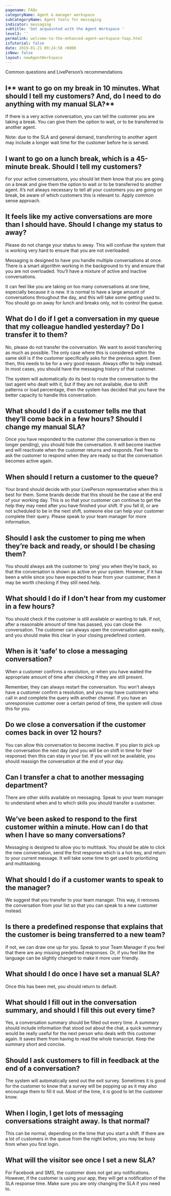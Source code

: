 ```yaml
---
pagename: FAQs
categoryName: Agent & manager workspace
subCategoryName: Agent tools for messaging
indicator: messaging
subtitle: 'Get acquainted with the Agent Workspace '
level3: ''
permalink: welcome-to-the-enhanced-agent-workspace-faqs.html
isTutorial: false
date: 2019-01-21 09:24:58 +0000
isNew: false
layout: newAgentWorkspace
---
```

Common questions and LivePerson’s recommendations

## **I**** want to go on my break in 10 minutes. What should I tell my customers? And, do I need to do anything with my manual SLA?**

If there is a very active conversation, you can tell the customer you are taking a break. You can give them the option to wait, or to be transferred to another agent.

Note: due to the SLA and general demand, transferring to another agent may include a longer wait time for the customer before he is served.

## **I want to go on a lunch break, which is a 45-minute break. Should I tell my customers?**

For your active conversations, you should let them know that you are going on a break and give them the option to wait or to be transferred to another agent. It’s not always necessary to tell all your customers you are going on break, be aware of which customers this is relevant to. Apply common sense approach.

## **It feels like my active conversations are more than I should have. Should I change my status to away?**

Please do not change your status to away. This will confuse the system that is working very hard to ensure that you are not overloaded.

Messaging is designed to have you handle multiple conversations at once. There is a smart algorithm working in the background to try and ensure that you are not overloaded. You’ll have a mixture of active and inactive conversations.

It can feel like you are taking on too many conversations at one time, especially because it is new. It is normal to have a large amount of conversations throughout the day, and this will take some getting used to. You should go on away for lunch and breaks only, not to control the queue.

## **What do I do if I get a conversation in my queue that my colleague handled yesterday? Do I transfer it to them?**

No, please do not transfer the conversation. We want to avoid transferring as much as possible. The only case where this is considered within the same skill is if the customer specifically asks for the previous agent. Even then, this needs to be for a very good reason.  Always offer to help instead. In most cases, you should have the messaging history of that customer.

The system will automatically do its best to route the conversation to the last agent who dealt with it, but if they are not available, due to shift patterns or load percentage, then the system has decided that you have the better capacity to handle this conversation.

## **What should I do if a customer tells me that they’ll come back in a few hours? Should I change my manual SLA?**

Once you have responded to the customer (the conversation is then no longer pending), you should hide the conversation. It will become inactive and will reactivate when the customer returns and responds. Feel free to ask the customer to respond when they are ready so that the conversation becomes active again.

## **When should I return a customer to the queue?**

Your brand should decide with your LivePerson representative when this is best for them. Some brands decide that this should be the case at the end of your working day. This is so that your customer can continue to get the help they may need after you have finished your shift. If you fall ill, or are not scheduled to be in the next shift, someone else can help your customer complete their query. Please speak to your team manager for more information.

## **Should I ask the customer to ping me when they’re back and ready, or should I be chasing them?**

You should always ask the customer to ‘ping’ you when they’re back, so that the conversation is shown as active on your system. However, if it has been a while since you have expected to hear from your customer, then it may be worth checking if they still need help.

## **What should I do if I don’t hear from my customer in a few hours?**

You should check if the customer is still available or wanting to talk. If not, after a reasonable amount of time has passed, you can close the conversation. The customer can always open the conversation again easily, and you should make this clear in your closing predefined content.

## **When is it ‘safe’ to close a messaging conversation?**

When a customer confirms a resolution, or when you have waited the appropriate amount of time after checking if they are still present.

Remember, they can always restart the conversation. You won’t always have a customer confirm a resolution, and you may have customers who call in and complete the query with another channel. If you have an unresponsive customer over a certain period of time, the system will close this for you.

## **Do we close a conversation if the customer comes back in over 12 hours?**

You can allow this conversation to become inactive. If you plan to pick up the conversation the next day (and you will be on shift in time for their response) then this can stay in your list. If you will not be available, you should reassign the conversation at the end of your day.

## **Can I transfer a chat to another messaging department?**

There are other skills available on messaging. Speak to your team manager to understand when and to which skills you should transfer a customer.

## **We’ve been asked to respond to the first customer within a minute. How can I do that when I have so many conversations?**

Messaging is designed to allow you to multitask. You should be able to click the new conversation, send the first response which is a hot-key, and return to your current message. It will take some time to get used to prioritizing and multitasking.

## **What should I do if a customer wants to speak to the manager?**

We suggest that you transfer to your team manager. This way, it removes the conversation from your list so that you can speak to a new customer instead.

## **Is there a predefined response that explains that the customer is being transferred to a new team?**

If not, we can draw one up for you. Speak to your Team Manager if you feel that there are any missing predefined responses. Or, if you feel like the language can be slightly changed to make it more user friendly.

## **What should I do once I have set a manual SLA?**

Once this has been met, you should return to default.

## **What should I fill out in the conversation summary, and should I fill this out every time?**

Yes, a conversation summary should be filled out every time.  A summary should include information that stood out about the chat, a quick summary would be really useful for the next person who deals with this customer again. It saves them from having to read the whole transcript. Keep the summary short and concise.

## **Should I ask customers to fill in feedback at the end of a conversation?**

The system will automatically send out the exit survey. Sometimes it is good for the customer to know that a survey will be popping up as it may also encourage them to fill it out. Most of the time, it is good to let the customer know.

## **When I login, I get lots of messaging conversations straight away. Is that normal?**

This can be normal, depending on the time that you start a shift. If there are a lot of customers in the queue from the night before, you may be busy from when you first login.

## **What will the visitor see once I set a new SLA?**

For Facebook and SMS, the customer does not get any notifications. However, if the customer is using your app, they will get a notification of the SLA response time. Make sure you are only changing the SLA if you need to.
